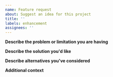 ```yaml
---
name: Feature request
about: Suggest an idea for this project
title: ''
labels: enhancement
assignees: ''
---
```


**Describe the problem or limitation you are having**
<!-- A clear and concise description of what the problem is. -->

**Describe the solution you'd like**
<!-- A clear and concise description of what you want to happen. -->

**Describe alternatives you've considered**
<!-- A clear and concise description of any alternative solutions or features you've considered. -->

**Additional context**
<!-- Add any other context or screenshots about the feature request here. -->

